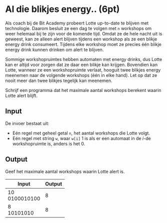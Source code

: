 # Al die blikjes energy.. (6pt)
Als coach bij de Bit Academy probeert Lotte up-to-date te blijven met technologie. Daarom besluit ze een dag te volgen met `n` workshops om weer helemaal bij te zijn voor de komende tijd. Omdat ze de hele nacht uit is geweest, kan ze alleen alert blijven tijdens een workshop als ze een blikje energy drink consumeert. Tijdens elke workshop moet ze precies één blikje energy drink kunnen drinken om alert te blijven.

Sommige workshopruimtes hebben automaten met energy drinks, dus Lotte kan er altijd voor zorgen dat ze daar een blikje kan krijgen. Bovendien kan Lotte, wanneer ze een workshopruimte verlaat, hooguit twee blikjes energy meenemen naar de volgende workshops (één in elke hand). Let op dat ze nooit meer dan twee blikjes tegelijk kan meenemen.

Schrijf een programma dat het maximale aantal workshops berekent waarin Lotte alert blijft.

## Input
De invoer bestaat uit:
- Eén regel met geheel getal `n`, het aantal workshops die Lotte volgt.
- Eén regel met string `w`, waar `w[i]` 1 is als er een automaat in de *i*-de workshopruimte is, anders is het 0.

## Output
Geef het maximale aantal workshops waarin Lotte alert is.

|Input|Output|
|-----|------|
|10<br>0100010100|8|
|8<br>10101010|8|